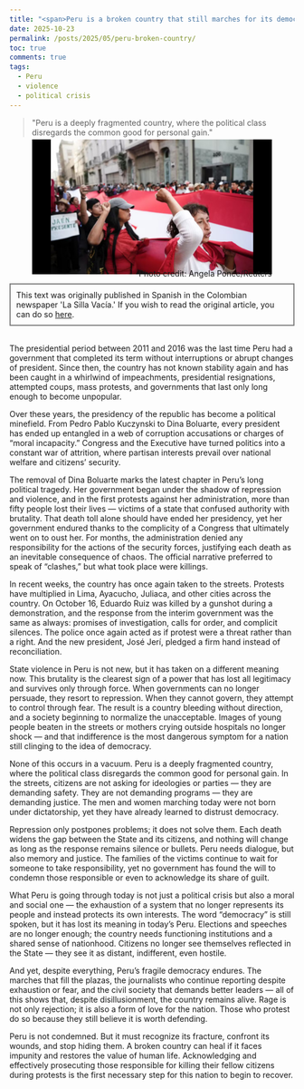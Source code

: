 ```yaml
---
title: "<span>Peru is a broken country that still marches for its democracy</span>"
date: 2025-10-23
permalink: /posts/2025/05/peru-broken-country/
toc: true
comments: true
tags:
  - Peru
  - violence
  - political crisis
---
```

> "Peru is a deeply fragmented country, where the political class disregards the common good for personal gain."

<div style="text-align: center;">
  <figure style="display: inline-block; text-align: center; margin-top: -10px;">
    <img src="/images/peru-protests.jpg" style="display: block;">
     <figcaption style="margin-top: -10px; text-align: right;">Photo credit: Angela Ponce/Reuters</figcaption>
  </figure>
</div>
<div style="border: 2px solid grey; padding: 10px; margin-top: -5px; margin-bottom: 0px;">
This text was originally published in Spanish in the Colombian newspaper 'La Silla Vacía.' If you wish to read the original article, you can do so <a href="https://www.lasillavacia.com/red-de-expertos/red-de-la-paz/peru-es-un-pais-roto-que-aun-marcha-por-su-democracia">here</a>.
</div>
<br>

The presidential period between 2011 and 2016 was the last time Peru had a government that completed its term without interruptions or abrupt changes of president. Since then, the country has not known stability again and has been caught in a whirlwind of impeachments, presidential resignations, attempted coups, mass protests, and governments that last only long enough to become unpopular.

Over these years, the presidency of the republic has become a political minefield. From Pedro Pablo Kuczynski to Dina Boluarte, every president has ended up entangled in a web of corruption accusations or charges of “moral incapacity.” Congress and the Executive have turned politics into a constant war of attrition, where partisan interests prevail over national welfare and citizens’ security.

The removal of Dina Boluarte marks the latest chapter in Peru’s long political tragedy. Her government began under the shadow of repression and violence, and in the first protests against her administration, more than fifty people lost their lives — victims of a state that confused authority with brutality. That death toll alone should have ended her presidency, yet her government endured thanks to the complicity of a Congress that ultimately went on to oust her. For months, the administration denied any responsibility for the actions of the security forces, justifying each death as an inevitable consequence of chaos. The official narrative preferred to speak of “clashes,” but what took place were killings.

In recent weeks, the country has once again taken to the streets. Protests have multiplied in Lima, Ayacucho, Juliaca, and other cities across the country. On October 16, Eduardo Ruiz was killed by a gunshot during a demonstration, and the response from the interim government was the same as always: promises of investigation, calls for order, and complicit silences. The police once again acted as if protest were a threat rather than a right. And the new president, José Jerí, pledged a firm hand instead of reconciliation.

State violence in Peru is not new, but it has taken on a different meaning now. This brutality is the clearest sign of a power that has lost all legitimacy and survives only through force. When governments can no longer persuade, they resort to repression. When they cannot govern, they attempt to control through fear. The result is a country bleeding without direction, and a society beginning to normalize the unacceptable. Images of young people beaten in the streets or mothers crying outside hospitals no longer shock — and that indifference is the most dangerous symptom for a nation still clinging to the idea of democracy.

None of this occurs in a vacuum. Peru is a deeply fragmented country, where the political class disregards the common good for personal gain. In the streets, citizens are not asking for ideologies or parties — they are demanding safety. They are not demanding programs — they are demanding justice. The men and women marching today were not born under dictatorship, yet they have already learned to distrust democracy.

Repression only postpones problems; it does not solve them. Each death widens the gap between the State and its citizens, and nothing will change as long as the response remains silence or bullets. Peru needs dialogue, but also memory and justice. The families of the victims continue to wait for someone to take responsibility, yet no government has found the will to condemn those responsible or even to acknowledge its share of guilt.

What Peru is going through today is not just a political crisis but also a moral and social one — the exhaustion of a system that no longer represents its people and instead protects its own interests. The word “democracy” is still spoken, but it has lost its meaning in today’s Peru. Elections and speeches are no longer enough; the country needs functioning institutions and a shared sense of nationhood. Citizens no longer see themselves reflected in the State — they see it as distant, indifferent, even hostile.

And yet, despite everything, Peru’s fragile democracy endures. The marches that fill the plazas, the journalists who continue reporting despite exhaustion or fear, and the civil society that demands better leaders — all of this shows that, despite disillusionment, the country remains alive. Rage is not only rejection; it is also a form of love for the nation. Those who protest do so because they still believe it is worth defending.

Peru is not condemned. But it must recognize its fracture, confront its wounds, and stop hiding them. A broken country can heal if it faces impunity and restores the value of human life. Acknowledging and effectively prosecuting those responsible for killing their fellow citizens during protests is the first necessary step for this nation to begin to recover.